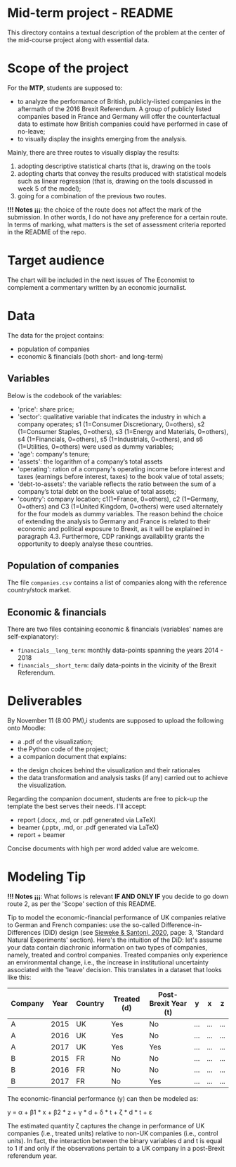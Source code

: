 # Mid-term project - README

This directory contains a textual description of the problem at the center of
the mid-course project along with essential data.

# Scope of the project

For the **MTP**, students are supposed to:

+   to analyze the performance of British, publicly-listed companies in the
aftermath of the 2016 Brexit Referendum. A group of publicly listed companies
based in France and Germany will offer the counterfactual data to estimate how
British companies could have performed in case of no-leave;
+   to visually display the insights emerging from the analysis.

Mainly, there are three routes to visually display the results:

1.  adopting descriptive statistical charts (that is, drawing on the tools
2.  adopting charts that convey the results produced with statistical models
such as linear regression (that is, drawing on the tools discussed in week 5
of the model);
3.  going for a combination of the previous two routes.

**!!!  Notes ¡¡¡**: the choice of the route does not affect the mark of the
submission. In other words, I do not have any preference for a certain route.
In terms of marking, what matters is the set of assessment criteria reported
in the README of the repo.

# Target audience

The chart will be included in the next issues of The Economist to complement a
commentary written by an economic journalist.

# Data

The data for the project contains:

+   population of companies
+   economic & financials (both short- and long-term)

## Variables

Below is the codebook of the variables:

-   'price': share price;
-   'sector': qualitative variable that indicates the industry in which a
    company operates; s1 (1=Consumer Discretionary, 0=others), s2 (1=Consumer
    Staples, 0=others), s3 (1=Energy and Materials, 0=others), s4
    (1=Financials, 0=others), s5 (1=Industrials, 0=others), and s6
    (1=Utilities, 0=others) were used as dummy variables;
-   'age': company's tenure;
-   'assets': the logarithm of a company’s total assets
-   'operating': ration of a company's operating income before interest and
    taxes (earnings before interest, taxes) to the book value of total assets;
-   'debt-to-assets': the variable reflects the ratio between the sum of a
     company’s total debt on the book value of total assets;
-   'country': company location; c1(1=France, 0=others), c2 (1=Germany,
    0=others) and C3 (1=United Kingdom, 0=others) were used alternately for
    the four models as dummy variables. The reason behind the choice of
    extending the analysis to Germany and France is related to their economic
    and political exposure to Brexit, as it will be explained in paragraph
    4.3. Furthermore, CDP rankings availability grants the opportunity to
    deeply analyse these countries.

## Population of companies

The file `companies.csv` contains a list of companies along with the reference
country/stock market.

## Economic & financials

There are two files containing economic & financials (variables' names are
self-explanatory):

+   `financials__long_term`: monthly data-points spanning the years 2014 -
2018
+   `financials__short_term`: daily data-points in the vicinity of the Brexit
Referendum.

# Deliverables

By November 11 (8:00 PM),i students are supposed to upload the following onto Moodle:

+   a .pdf of the visualization;
+   the Python code of the project;
+   a companion document that explains:
  -   the design choices behind the visualization and their rationales
  -   the data transformation and analysis tasks (if any) carried out to achieve the visualization.

Regarding the companion document, students are free to pick-up the template the best serves their needs. I'll accept:

+ report (.docx, .md, or .pdf generated via LaTeX)
+ beamer (.pptx, .md, or .pdf generated via LaTeX)
+ report + beamer

Concise documents with high per word added value are welcome.

# Modeling Tip

**!!!  Notes ¡¡¡**: What follows is relevant **IF AND ONLY IF** you decide to go down route 2, as per the 'Scope' section of this README.

Tip to model the economic-financial performance of UK companies relative to
German and French companies: use the so-called Difference-in-Differences (DiD)
design (see [Sieweke & Santoni,
2020](https://www.sciencedirect.com/science/article/pii/S1048984318308476),
page: 3, 'Standard Natural Experiments' section). Here's the intuition of the
DiD: let's assume your data contain diachronic information on two types of
companies, namely, treated and control companies. Treated companies only
experience an environmental change, i.e., the increase in institutional
uncertainty associated with the 'leave' decision. This translates in a dataset
that looks like this:

| Company | Year | Country | Treated (d) | Post-Brexit Year (t) | y   | x   | z   |
|---------|------|---------|-------------|----------------------|-----|-----|-----|
| A       | 2015 | UK      | Yes         | No                   | ... | ... | ... |
| A       | 2016 | UK      | Yes         | No                   | ... | ... | ... |
| A       | 2017 | UK      | Yes         | Yes                  | ... | ... | ... |
| B       | 2015 | FR      | No          | No                   | ... | ... | ... |
| B       | 2016 | FR      | No          | No                   | ... | ... | ... |
| B       | 2017 | FR      | No          | Yes                  | ... | ... | ... |

The economic-financial performance (y) can then be modeled as:

y = α + β1 * x + β2 * z + γ * d + δ * t + ζ * d * t + ε

The estimated quantity ζ captures the change in performance of UK companies
(i.e., treated units) relative to non-UK companies (i.e., control units). In
fact, the interaction between the binary variables d and t is equal to 1 if
and only if the observations pertain to a UK company in a post-Brexit
referendum year.

